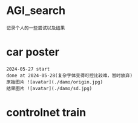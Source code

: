 # AGI_search
    记录个人的一些尝试以及结果

# car poster
    2024-05-27 start 
    done at 2024-05-28(复杂字体变得可控比较难，暂时放弃)
    原始图片 ![avatar](./damo/origin.jpg)
    结果图片 ![avatar](./damo/sd.jpg)
# controlnet train
